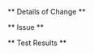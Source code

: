 ** Details of Change **
<!--- add details of what this pull request adds/changes-->

** Issue **
<!--- Is there any issue(bug/feature request) already open for this case? If yes, please link it.-->

** Test Results **
<!--- Please explain how did you test it? Attach links/screenshots if needed.-->
